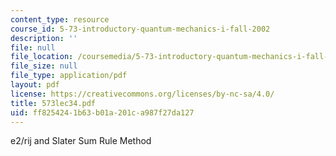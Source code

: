 ```yaml
---
content_type: resource
course_id: 5-73-introductory-quantum-mechanics-i-fall-2002
description: ''
file: null
file_location: /coursemedia/5-73-introductory-quantum-mechanics-i-fall-2002/ff8254241b63b01a201ca987f27da127_573lec34.pdf
file_size: null
file_type: application/pdf
layout: pdf
license: https://creativecommons.org/licenses/by-nc-sa/4.0/
title: 573lec34.pdf
uid: ff825424-1b63-b01a-201c-a987f27da127
---
```

e2/rij and Slater Sum Rule Method